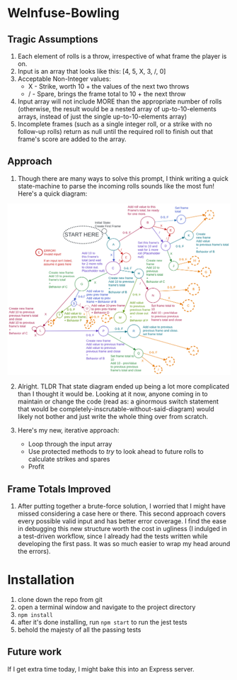 # WeInfuse-Bowling

## Tragic Assumptions
1. Each element of rolls is a throw, irrespective of what frame the player is on.
2. Input is an array that looks like this: [4, 5, X, 3, /, 0]
3. Acceptable Non-Integer values:
   * X - Strike, worth 10 + the values of the next two throws
   * / - Spare, brings the frame total to 10 + the next throw
4. Input array will not include MORE than the appropriate number of rolls (otherwise, the result would be a nested array of up-to-10-elements arrays, instead of just the single up-to-10-elements array)
5. Incomplete frames (such as a single integer roll, or a strike with no follow-up rolls) return as null until the required roll to finish out that frame's score are added to the array.

## Approach
1. Though there are many ways to solve this prompt, I think writing a quick
state-machine to parse the incoming rolls sounds like the most fun!  Here's
a quick diagram:

![](bowling-diagram.png)

2. Alright.  TLDR That state diagram ended up being a lot more complicated than I thought it would be.  Looking at it now, anyone coming in to maintain or change the code (read as: a ginormous switch statement that would be completely-inscrutable-without-said-diagram) would likely not bother and just write the whole thing over from scratch.

3. Here's my new, iterative approach:
    * Loop through the input array
    * Use protected methods to *try* to look ahead to future rolls to calculate strikes and spares
    * Profit

## Frame Totals Improved
1. After putting together a brute-force solution, I worried that I might have missed considering a case here or there.  This second approach covers every possible valid input and has better error coverage.  I find the ease in debugging this new structure worth the cost in ugliness (I indulged in a test-driven workflow, since I already had the tests written while developing the first pass.  It was so much easier to wrap my head around the errors).



# Installation
1. clone down the repo from git
2. open a terminal window and navigate to the project directory
3. `npm install`
4. after it's done installing, run `npm start` to run the jest tests
5. behold the majesty of all the passing tests

## Future work
If I get extra time today, I might bake this into an Express server.